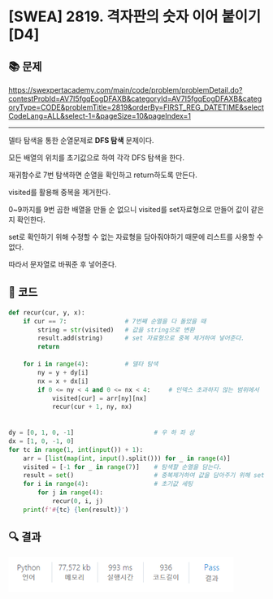 # [SWEA] 2819. 격자판의 숫자 이어 붙이기 [D4]

## 📚 문제

https://swexpertacademy.com/main/code/problem/problemDetail.do?contestProbId=AV7I5fgqEogDFAXB&categoryId=AV7I5fgqEogDFAXB&categoryType=CODE&problemTitle=2819&orderBy=FIRST_REG_DATETIME&selectCodeLang=ALL&select-1=&pageSize=10&pageIndex=1

---

델타 탐색을 통한 순열문제로 **DFS 탐색** 문제이다.

모든 배열의 위치를 초기값으로 하여 각각 DFS 탐색을 한다.

재귀함수로 7번 탐색하면 순열을 확인하고 return하도록 만든다.

visited를 활용해 중복을 제거한다.

0~9까지를 9번 곱한 배열을 만들 순 없으니 visited를 set자료형으로 만들어 값이 같은지 확인한다.

set로 확인하기 위해 수정할 수 없는 자료형을 담아줘야하기 때문에 리스트를 사용할 수 없다.

따라서 문자열로 바꿔준 후 넣어준다.

## 📒 코드

```python
def recur(cur, y, x):
    if cur == 7:                # 7번째 순열을 다 돌았을 때
        string = str(visited)   # 값을 string으로 변환
        result.add(string)      # set 자료형으로 중복 제거하여 넣어준다.
        return

    for i in range(4):          # 델타 탐색
        ny = y + dy[i]
        nx = x + dx[i]
        if 0 <= ny < 4 and 0 <= nx < 4:     # 인덱스 초과하지 않는 범위에서
            visited[cur] = arr[ny][nx]
            recur(cur + 1, ny, nx)


dy = [0, 1, 0, -1]                      # 우 하 좌 상
dx = [1, 0, -1, 0]
for tc in range(1, int(input()) + 1):
    arr = [list(map(int, input().split())) for _ in range(4)]
    visited = [-1 for _ in range(7)]    # 탐색할 순열을 담는다.
    result = set()                      # 중복제거하여 값을 담아주기 위해 set 자료형 사용
    for i in range(4):                  # 초기값 세팅
        for j in range(4):
            recur(0, i, j)
    print(f'#{tc} {len(result)}')
```

## 🔍 결과

![image-20220322163847009](README.assets/image-20220322163847009.png)

